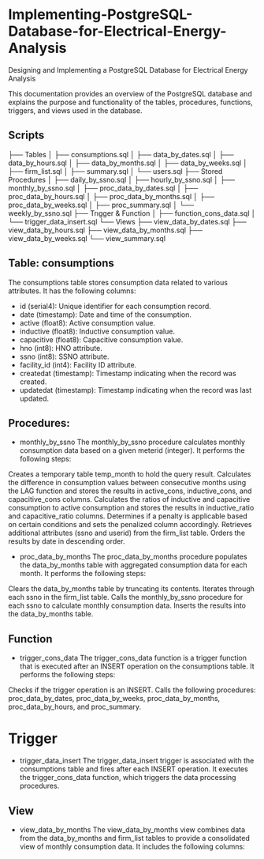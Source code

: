 # Implementing-PostgreSQL-Database-for-Electrical-Energy-Analysis
Designing and Implementing a PostgreSQL Database for Electrical Energy Analysis

This documentation provides an overview of the PostgreSQL database and explains the purpose and functionality of the tables, procedures, functions, triggers, and views used in the database.

## Scripts
├── Tables
│   ├── consumptions.sql
│   ├── data_by_dates.sql
│   ├── data_by_hours.sql
│   ├── data_by_months.sql
│   ├── data_by_weeks.sql
│   ├── firm_list.sql
│   ├── summary.sql
│   └── users.sql
├── Stored Procedures
│   ├── daily_by_ssno.sql
│   ├── hourly_by_ssno.sql
│   ├── monthly_by_ssno.sql
│   ├── proc_data_by_dates.sql
│   ├── proc_data_by_hours.sql
│   ├── proc_data_by_months.sql
│   ├── proc_data_by_weeks.sql
│   ├── proc_summary.sql
│   └── weekly_by_ssno.sql
├── Trıgger & Function
│   ├── function_cons_data.sql
│   └── trigger_data_insert.sql
└── Views
    ├── view_data_by_dates.sql
    ├── view_data_by_hours.sql
    ├── view_data_by_months.sql
    ├── view_data_by_weeks.sql
    └── view_summary.sql


## Table: consumptions
The consumptions table stores consumption data related to various attributes. It has the following columns:

  - id (serial4): Unique identifier for each consumption record.
  - date (timestamp): Date and time of the consumption.
  - active (float8): Active consumption value.
  - inductive (float8): Inductive consumption value.
  - capacitive (float8): Capacitive consumption value.
  - hno (int8): HNO attribute.
  - ssno (int8): SSNO attribute.
  - facility_id (int4): Facility ID attribute.
  - createdat (timestamp): Timestamp indicating when the record was created.
  - updatedat (timestamp): Timestamp indicating when the record was last updated.

## Procedures: 
  -  monthly_by_ssno 
  The monthly_by_ssno procedure calculates monthly consumption data based on a given meterid (integer). It performs the following steps:

Creates a temporary table temp_month to hold the query result.
Calculates the difference in consumption values between consecutive months using the LAG function and stores the results in active_cons, inductive_cons, and capacitive_cons columns.
Calculates the ratios of inductive and capacitive consumption to active consumption and stores the results in inductive_ratio and capacitive_ratio columns.
Determines if a penalty is applicable based on certain conditions and sets the penalized column accordingly.
Retrieves additional attributes (ssno and userid) from the firm_list table.
Orders the results by date in descending order.

  -  proc_data_by_months
The proc_data_by_months procedure populates the data_by_months table with aggregated consumption data for each month. It performs the following steps:

Clears the data_by_months table by truncating its contents.
Iterates through each ssno in the firm_list table.
Calls the monthly_by_ssno procedure for each ssno to calculate monthly consumption data.
Inserts the results into the data_by_months table.

## Function
  - trigger_cons_data
The trigger_cons_data function is a trigger function that is executed after an INSERT operation on the consumptions table. It performs the following steps:

Checks if the trigger operation is an INSERT.
Calls the following procedures: proc_data_by_dates, proc_data_by_weeks, proc_data_by_months, proc_data_by_hours, and proc_summary.
# Trigger
  - trigger_data_insert
The trigger_data_insert trigger is associated with the consumptions table and fires after each INSERT operation. It executes the trigger_cons_data function, which triggers the data processing procedures.

## View 
  -  view_data_by_months
The view_data_by_months view combines data from the data_by_months and firm_list tables to provide a consolidated view of monthly consumption data. It includes the following columns: